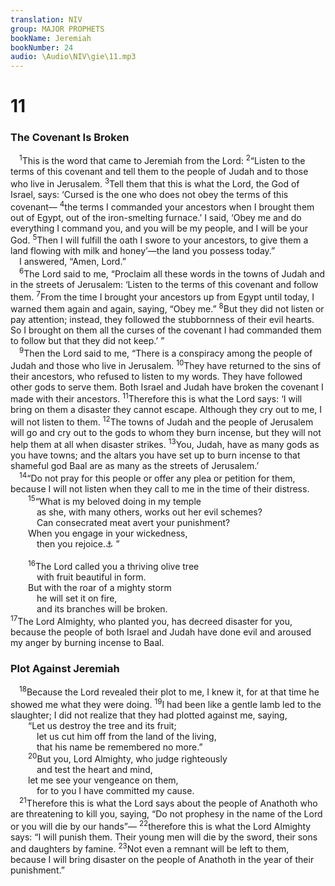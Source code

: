 ```yaml
---
translation: NIV
group: MAJOR PROPHETS
bookName: Jeremiah 
bookNumber: 24
audio: \Audio\NIV\gie\11.mp3
---
```


<div class="title"><h1>11</h1><h3>The Covenant Is Broken </h3></div>
<span class="verse gie_11_1"> <sup>1</sup>This is the word that came to Jeremiah from the Lord: </span>
<span class="verse gie_11_2"><sup>2</sup>“Listen to the terms of this covenant and tell them to the people of Judah and to those who live in Jerusalem. </span>
<span class="verse gie_11_3"><sup>3</sup>Tell them that this is what the Lord, the God of Israel, says: ‘Cursed is the one who does not obey the terms of this covenant— </span>
<span class="verse gie_11_4"><sup>4</sup>the terms I commanded your ancestors when I brought them out of Egypt, out of the iron-smelting furnace.’ I said, ‘Obey me and do everything I command you, and you will be my people, and I will be your God. </span>
<span class="verse gie_11_5"><sup>5</sup>Then I will fulfill the oath I swore to your ancestors, to give them a land flowing with milk and honey’—the land you possess today.” <br/> I answered, “Amen, Lord.” <br/></span>
<span class="verse gie_11_6"> <sup>6</sup>The Lord said to me, “Proclaim all these words in the towns of Judah and in the streets of Jerusalem: ‘Listen to the terms of this covenant and follow them. </span>
<span class="verse gie_11_7"><sup>7</sup>From the time I brought your ancestors up from Egypt until today, I warned them again and again, saying, “Obey me.” </span>
<span class="verse gie_11_8"><sup>8</sup>But they did not listen or pay attention; instead, they followed the stubbornness of their evil hearts. So I brought on them all the curses of the covenant I had commanded them to follow but that they did not keep.’ ” <br/></span>
<span class="verse gie_11_9"> <sup>9</sup>Then the Lord said to me, “There is a conspiracy among the people of Judah and those who live in Jerusalem. </span>
<span class="verse gie_11_10"><sup>10</sup>They have returned to the sins of their ancestors, who refused to listen to my words. They have followed other gods to serve them. Both Israel and Judah have broken the covenant I made with their ancestors. </span>
<span class="verse gie_11_11"><sup>11</sup>Therefore this is what the Lord says: ‘I will bring on them a disaster they cannot escape. Although they cry out to me, I will not listen to them. </span>
<span class="verse gie_11_12"><sup>12</sup>The towns of Judah and the people of Jerusalem will go and cry out to the gods to whom they burn incense, but they will not help them at all when disaster strikes. </span>
<span class="verse gie_11_13"><sup>13</sup>You, Judah, have as many gods as you have towns; and the altars you have set up to burn incense to that shameful god Baal are as many as the streets of Jerusalem.’ <br/></span>
<span class="verse gie_11_14"> <sup>14</sup>“Do not pray for this people or offer any plea or petition for them, because I will not listen when they call to me in the time of their distress. <br/></span>
<span class="verse gie_11_15">  <sup>15</sup>“What is my beloved doing in my temple <br/>   as she, with many others, works out her evil schemes? <br/>   Can consecrated meat avert your punishment? <br/>  When you engage in your wickedness, <br/>   then you rejoice.<a data-toggle="tooltip" data-placement="bottom" title="Or Could consecrated meat avert your punishment? / Then you would rejoice">⚓</a> ” <br/><br/></span>
<span class="verse gie_11_16">  <sup>16</sup>The Lord called you a thriving olive tree <br/>   with fruit beautiful in form. <br/>  But with the roar of a mighty storm <br/>   he will set it on fire, <br/>   and its branches will be broken. <br/></span>
<span class="verse gie_11_17"><sup>17</sup>The Lord Almighty, who planted you, has decreed disaster for you, because the people of both Israel and Judah have done evil and aroused my anger by burning incense to Baal. <br/></span>
<div class="title"><h3>Plot Against Jeremiah </h3></div>
<span class="verse gie_11_18"> <sup>18</sup>Because the Lord revealed their plot to me, I knew it, for at that time he showed me what they were doing. </span>
<span class="verse gie_11_19"><sup>19</sup>I had been like a gentle lamb led to the slaughter; I did not realize that they had plotted against me, saying, <br/>  “Let us destroy the tree and its fruit; <br/>   let us cut him off from the land of the living, <br/>   that his name be remembered no more.” <br/></span>
<span class="verse gie_11_20">  <sup>20</sup>But you, Lord Almighty, who judge righteously <br/>   and test the heart and mind, <br/>  let me see your vengeance on them, <br/>   for to you I have committed my cause. <br/></span>
<span class="verse gie_11_21"> <sup>21</sup>Therefore this is what the Lord says about the people of Anathoth who are threatening to kill you, saying, “Do not prophesy in the name of the Lord or you will die by our hands”— </span>
<span class="verse gie_11_22"><sup>22</sup>therefore this is what the Lord Almighty says: “I will punish them. Their young men will die by the sword, their sons and daughters by famine. </span>
<span class="verse gie_11_23"><sup>23</sup>Not even a remnant will be left to them, because I will bring disaster on the people of Anathoth in the year of their punishment.” <br/></span>
